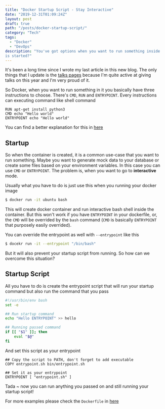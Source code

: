 ```yaml
---
title: "Docker Startup Script - Stay Interactive"
date: "2019-12-31T01:09:24Z"
layout: post
draft: true
path: "/posts/docker-startup-script/"
category: "Tech"
tags:
  - "Docker"
  - "DevOps"
description: "You've got options when you want to run something inside Dockerfile, but what if you want to run something when the container 
is started?"
---
```


It's been a long time since I wrote my last article in this new blog. The only things that I update is the [talks pages](https://nolambda.stream/talks/) because I'm quite active at
giving talks on this year and I'm very proud of it.

So Docker, when you want to run something in it you basically have three instructions to choose. There's `CMD`, `RUN` and `ENTRYPOINT`. 
Every instructions can executing command like shell command 

```
RUN apt-get install python3
CMD echo "Hello world"
ENTRYPOINT echo "Hello world"
```

You can find a better explanation for this in [here](https://goinbigdata.com/docker-run-vs-cmd-vs-entrypoint/)

## Startup

So when the container is created, it is a common use-case that you want to run something. Maybe you want to generate mock data to your database or create
some files based on your environment variables.
In this case you can use `CMD` or `ENTRYPOINT`. The problem is, when you want to go to **interactive** mode.

Usually what you have to do is just use this when you running your docker image

```bash
$ docker run -it ubuntu bash
```

This will create docker container and run interactive bash shell inside the container. But this won't work if you have `ENTRYPOINT` in your dockerfile,
or, the `CMD` will be overrided by the `bash` command (`CMD` is basically `ENTRYPOINT` that purposely easily overrided).

You can override the entrypoint as well with `--entrypoint` like this

```bash
$ docekr run -it --entrypoint "/bin/bash"
```

But it will also prevent your startup script from running. So how can we overcome this situation?

## Startup Script

All you have to do is create the entrypoint script that will run your startup command but also run the command that you pass

```bash
#!/usr/bin/env bash
set -e

## Run startup command 
echo "Hello ENTRYPOINT" >> hello

## Running passed command
if [[ "$1" ]]; then
	eval "$@"
fi
```

And set this script as your entrypoint

```
## Copy the script to PATH, don't forget to add executable
COPY entrypoint.sh bin/entrypoint.sh

## Set it as your entrypoint
ENTRYPOINT [ "entrypoint.sh" ]
```

Tada ~ now you can run anything you passed on and still running your startup script!

For more examples please check the `Dockerfile` in [here](https://github.com/esafirm/dockerimages/tree/master/startupdemo)